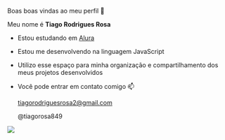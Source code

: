 Boas boas vindas ao meu perfil 🤙

Meu nome é **Tiago Rodrigues Rosa**

- Estou estudando em [Alura](https://www.alura.com.br)
- Estou me desenvolvendo na linguagem JavaScript
- Utilizo esse espaço para minha organização e compartilhamento dos meus projetos desenvolvidos
- Você pode entrar em contato comigo 📫

  tiagorodriguesrosa2@gmail.com

  @tiagorosa849


![](https://media.tenor.com/opEBWw0uddoAAAAM/umm.gif)
  
